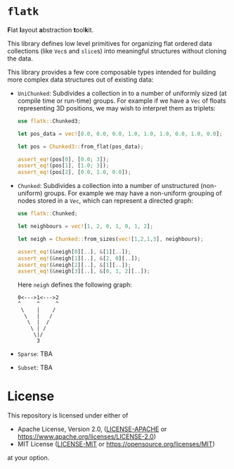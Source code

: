# `flatk`

**F**lat **l**ayout **a**bstraction **t**ool**k**it.

This library defines low level primitives for organizing flat ordered data collections (like `Vec`s
and `slice`s) into meaningful structures without cloning the data.

This library provides a few core composable types intended for building more complex data structures
out of existing data:

- `UniChunked`:  Subdivides a collection in to a number of uniformly sized (at compile time or
  run-time) groups.
  For example if we have a `Vec` of floats representing 3D positions, we may wish to interpret them
  as triplets:

  ```rust
  use flatk::Chunked3;

  let pos_data = vec![0.0, 0.0, 0.0, 1.0, 1.0, 1.0, 0.0, 1.0, 0.0];

  let pos = Chunked3::from_flat(pos_data);

  assert_eq!(pos[0], [0.0; 3]);
  assert_eq!(pos[1], [1.0; 3]);
  assert_eq!(pos[2], [0.0, 1.0, 0.0]);
  ```

- `Chunked`: Subdivides a collection into a number of unstructured (non-uniform) groups.
  For example we may have a non-uniform grouping of nodes stored in a `Vec`, which can represent a
  directed graph:
  
  ```rust
  use flatk::Chunked;
  
  let neighbours = vec![1, 2, 0, 1, 0, 1, 2];
  
  let neigh = Chunked::from_sizes(vec![1,2,1,3], neighbours);
  
  assert_eq!(&neigh[0][..], &[1][..]);
  assert_eq!(&neigh[1][..], &[2, 0][..]);
  assert_eq!(&neigh[2][..], &[1][..]);
  assert_eq!(&neigh[3][..], &[0, 1, 2][..]);
  ```

  Here `neigh` defines the following graph:
  
  ```verbatim
  0<--->1<--->2
  ^     ^     ^
   \    |    /
    \   |   /
     \  |  /
      \ | /
       \|/
        3
  ```

- `Sparse`: TBA

- `Subset`: TBA


# License

This repository is licensed under either of

 * Apache License, Version 2.0, ([LICENSE-APACHE](LICENSE-APACHE) or https://www.apache.org/licenses/LICENSE-2.0)
 * MIT License ([LICENSE-MIT](LICENSE-MIT) or https://opensource.org/licenses/MIT)

at your option.
